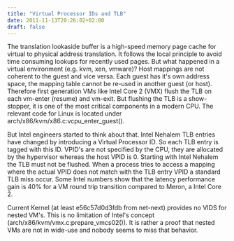 ```yaml
---
title: "Virtual Processor IDs and TLB"
date: 2011-11-13T20:26:02+02:00
draft: false
---
```


The translation lookaside buffer is a high-speed memory page cache for virtual
to physical address translation. It follows the local principle to avoid time
consuming lookups for recently used pages. But what happened in a virtual
environment (e.g. kvm, xen, vmware)? Host mappings are not coherent to the guest
and vice versa. Each guest has it's own address space, the mapping table cannot
be re-used in another guest (or host). Therefore first generation VMs like
Intel Core 2 (VMX) flush the TLB on each vm-enter (resume) and vm-exit. But
flushing the TLB is a show-stopper, it is one of the most critical components
in a modern CPU. The relevant code for Linux is located under
arch/x86/kvm/x86.c:vcpu\_enter\_guest().


But Intel engineers started to think about that. Intel Nehalem TLB entries have
changed by introducing a Virtual Processor ID. So each TLB entry is tagged with
this ID. VPID's are not specified by the CPU, they are allocated by the
hypervisor whereas the host VPID is 0. Starting with Intel Nehalem the TLB
must not be flushed. When a process tries to access a mapping where the actual
VPID does not match with the TLB entry VPID a standard TLB miss occur. Some
Intel numbers show that the latency performance gain is 40% for a VM round trip
transition compared to Meron, a Intel Core 2.


Current Kernel (at least e56c57d0d3fdb from net-next) provides no VIDS for
nested VM's. This is no limitation of Intel's concept
(arch/x86/kvm/vmx.c:prepare\_vmcs02()). It is rather a proof that nested VMs
are not in wide-use and nobody seems to miss that behavior.


